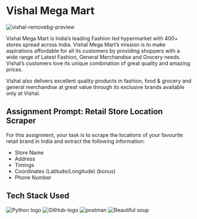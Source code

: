 # Vishal Mega Mart

![vishal-removebg-preview](https://user-images.githubusercontent.com/93968656/230025124-746453b9-d180-486e-aff5-0b91e647c339.png)

Vishal Mega Mart is India’s leading Fashion led hypermarket with 400+ stores spread across India. Vishal Mega Mart’s mission is to make aspirations affordable for all its customers by providing shoppers with a wide range of Latest Fashion, General Merchandise and Grocery needs. Vishal’s customers love its unique combination of great quality and amazing prices.

Vishal also delivers excellent quality products in fashion, food & grocery and general merchandise at great value through its exclusive brands available only at Vishal.

## Assignment Prompt: Retail Store Location Scraper
For this assignment, your task is to scrape the locations of your
favourite retail brand in India and extract the following information:
* Store Name
* Address
* Timings
* Coordinates (Latitude/Longitude) (bonus)
* Phone Number

## Tech Stack Used

![Python logo](https://user-images.githubusercontent.com/93968656/230027350-727dd0c4-65b7-4879-9192-83ed844dbb79.png)
![GitHub-logo](https://user-images.githubusercontent.com/93968656/230027363-b7195ce0-50ac-488b-98cc-77d0b2af9e35.png)
![postman](https://user-images.githubusercontent.com/93968656/230027367-8fcf920a-282e-44df-849a-c6c2d31f0e67.png)
![Beautiful soup](https://user-images.githubusercontent.com/93968656/230027371-81f73993-5b5a-49bd-92d2-a8daf1555357.png)

